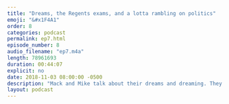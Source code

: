 ```yaml
---
title: "Dreams, the Regents exams, and a lotta rambling on politics"
emoji: "&#x1F4A1"
order: 8
categories: podcast
permalink: ep7.html
episode_number: 8
audio_filename: "ep7.m4a"
length: 78961693
duration: 00:44:07
explicit: no
date: 2018-11-03 08:00:00 -0500
description: "Mack and Mike talk about their dreams and dreaming. They go on a brief tangent about the New York State Regents exams. Then they talk about politics and the upcoming midterm 2018 elections. Finally Mack talks about Beto O'Rourke and unconscious bias."
layout: podcast
---
```

